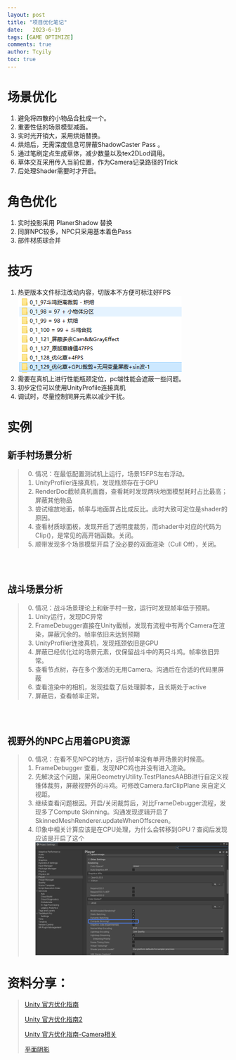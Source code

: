```yaml
---
layout: post
title: "项目优化笔记"
date:   2023-6-19
tags: [GAME OPTIMIZE]
comments: true
author: Tcyily
toc: true 
---
```


# 场景优化
1. 避免将四散的小物品合批成一个。
2. 重要性低的场景模型减面。
3. 实时光开销大，采用烘焙替换。
4. 烘焙后，无需深度信息可屏蔽ShadowCaster Pass 。
5. 通过笔刷定点生成草体，减少数量以及tex2DLod调用。
6. 草体交互采用传入当前位置，作为Camera记录路径的Trick
7. 后处理Shader需要时才开启。

# 角色优化
1. 实时投影采用 PlanerShadow 替换
2. 同屏NPC较多，NPC只采用基本着色Pass
3. 部件材质球合并

# 技巧
1. 热更版本文件标注改动内容，切版本不方便可标注好FPS
![历史记录示例](https://raw.githubusercontent.com/Tcyily/Tcyily.github.io/master/_res/2023-6-19-SaBongOptimizeRecord/pic1.png)
1. 需要在真机上进行性能瓶颈定位，pc端性能会遮蔽一些问题。
2. 初步定位可以使用UnityProfile连接真机
3. 调试时，尽量控制同屏元素以减少干扰。

# 实例

## 新手村场景分析
> 0. 情况：在最低配置测试机上运行，场景15FPS左右浮动。
> 1. UnityProfiler连接真机，发现瓶颈存在于GPU
> 2. RenderDoc截帧真机画面，查看耗时发现两块地面模型耗时占比最高；屏蔽其他物品
> 3. 尝试缩放地面，帧率与地面屏占比成反比。此时大致可定位是shader的原因。
> 4. 查看材质球面板，发现开启了透明度裁剪，而shader中对应的代码为Clip()，是常见的高开销函数。关闭。
> 5. 顺带发现多个场景模型开启了没必要的双面渲染（Cull Off），关闭。

<br/><br/>

## 战斗场景分析
> 0. 情况：战斗场景理论上和新手村一致，运行时发现帧率低于预期。
> 1. Unity运行，发现DC异常
> 2. FrameDebugger直接在Unity截帧，发现有流程中有两个Camera在渲染，屏蔽冗余的。帧率依旧未达到预期
> 3. UnityProfiler连接真机，发现瓶颈依旧是GPU
> 4. 屏蔽已经优化过的场景元素，仅保留战斗中的两只斗鸡。帧率依旧异常。
> 5. 查看节点树，存在多个激活的无用Camera。沟通后在合适的代码里屏蔽
> 6. 查看渲染中的相机，发现挂载了后处理脚本，且长期处于active
> 7.  屏蔽后，查看帧率正常。

<br/><br/>

## 视野外的NPC占用着GPU资源
  > 0. 情况：在看不见NPC的地方，运行帧率没有单开场景的时候高。
  > 1. FrameDebugger 查看，发现NPC鸡也并没有进入渲染。
  > 2. 先解决这个问题，采用GeometryUtility.TestPlanesAABB进行自定义视锥体裁剪，屏蔽视野外的斗鸡。可修改Camera.farClipPlane 来自定义视距。
  > 3. 继续查看问题根因。开启/关闭裁剪后，对比FrameDebugger流程，发现多了Compute Skinning。沟通发现逻辑开启了SkinnedMeshRenderer.updateWhenOffscreen。
  > 4. 印象中相关计算应该是在CPU处理，为什么会转移到GPU？查阅后发现应该是开启了这个
  ![GPU Skining 开关](https://raw.githubusercontent.com/Tcyily/Tcyily.github.io/master/_res/2023-6-19-SaBongOptimizeRecord/pic2.png)

# 资料分享：
> [Unity 官方优化指南](https://learn.u3d.cn/tutorial/mobile-game-optimization?chapterId=63562b28edca72001f21d125#61164663feec0d00200df1da)
> 
> [Unity 官方优化指南2](https://learn.u3d.cn/tutorial/unity-optimization-metaverse?chapterId=63562b26edca72001f21d020#62caf111c856c1002066c7bf)
>
> [Unity 官方优化指南-Camera相关](https://blog.unity.com/cn/games/part-2-optimize-game-performance-with-camera-usage)
> 
> [平面阴影](https://zhuanlan.zhihu.com/p/31504088)
